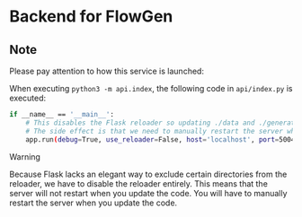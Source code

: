 # Backend for FlowGen

## Note

Please pay attention to how this service is launched:

When executing `python3 -m api.index`, the following code in `api/index.py` is executed:

```bash
if __name__ == '__main__':
    # This disables the Flask reloader so updating ./data and ./generated will not restart the server
    # The side effect is that we need to manually restart the server when we update the code
    app.run(debug=True, use_reloader=False, host='localhost', port=5004)
```

> [!WARNING]
> Because Flask lacks an elegant way to exclude certain directories from the reloader, we have to disable the reloader entirely. This means that the server will not restart when you update the code. You will have to manually restart the server when you update the code.
